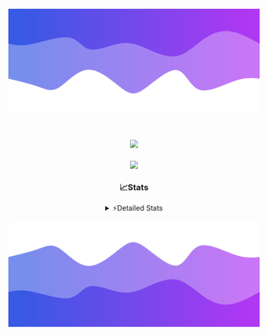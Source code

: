 ![Header](./header.png)
<div align="center">

<h1 align="center">
  <a href="https://git.io/typing-svg">
    <img src="https://readme-typing-svg.herokuapp.com/?lines=Hello,+There!+%F0%9F%91%8B;This+is+chicho.;Owner+on+Ocean;&center=true&size=25">
  </a>
</h1>
  
<p align="center">
  <img src="https://lanyard.cnrad.dev/api/852683595378196480" />
</p>

### 📈Stats
<details>
    <summary> ⚡Detailed Stats</summary>
    <br/>

<!--START_SECTION:waka-->
![Code Time](http://img.shields.io/badge/Code%20Time-808%20hrs%2043%20mins-blue)

![Profile Views](http://img.shields.io/badge/Profile%20Views-20-blue)

**🐱 My GitHub Data** 

> 📦 78.5 kB Used in GitHub's Storage 
 > 
> 🏆 29 Contributions in the Year 2024
 > 
> 🚫 Not Opted to Hire
 > 
> 📜 15 Public Repositories 
 > 
> 🔑 8 Private Repositories 
 > 
**I'm a Night 🦉** 

```text
🌞 Morning                24 commits          ██░░░░░░░░░░░░░░░░░░░░░░░   06.33 % 
🌆 Daytime                51 commits          ███░░░░░░░░░░░░░░░░░░░░░░   13.46 % 
🌃 Evening                164 commits         ███████████░░░░░░░░░░░░░░   43.27 % 
🌙 Night                  140 commits         █████████░░░░░░░░░░░░░░░░   36.94 % 
```
📅 **I'm Most Productive on Tuesday** 

```text
Monday                   24 commits          ██░░░░░░░░░░░░░░░░░░░░░░░   06.33 % 
Tuesday                  107 commits         ███████░░░░░░░░░░░░░░░░░░   28.23 % 
Wednesday                79 commits          █████░░░░░░░░░░░░░░░░░░░░   20.84 % 
Thursday                 59 commits          ████░░░░░░░░░░░░░░░░░░░░░   15.57 % 
Friday                   39 commits          ███░░░░░░░░░░░░░░░░░░░░░░   10.29 % 
Saturday                 35 commits          ██░░░░░░░░░░░░░░░░░░░░░░░   09.23 % 
Sunday                   36 commits          ██░░░░░░░░░░░░░░░░░░░░░░░   09.50 % 
```


📊 **This Week I Spent My Time On** 

```text
🕑︎ Time Zone: America/Argentina/Buenos_Aires

💬 Programming Languages: 
TypeScript               9 hrs 7 mins        ██████████████░░░░░░░░░░░   54.86 % 
Astro                    5 hrs 59 mins       █████████░░░░░░░░░░░░░░░░   36.03 % 
Python                   43 mins             █░░░░░░░░░░░░░░░░░░░░░░░░   04.31 % 
JavaScript               24 mins             █░░░░░░░░░░░░░░░░░░░░░░░░   02.49 % 
Bash                     8 mins              ░░░░░░░░░░░░░░░░░░░░░░░░░   00.88 % 

🔥 Editors: 
VS Code                  16 hrs 37 mins      █████████████████████████   100.00 % 

🐱‍💻 Projects: 
ampararweb               15 hrs 32 mins      ███████████████████████░░   93.47 % 
Unknown Project          1 hr 2 mins         ██░░░░░░░░░░░░░░░░░░░░░░░   06.29 % 
dist                     1 min               ░░░░░░░░░░░░░░░░░░░░░░░░░   00.12 % 
OceanW                   1 min               ░░░░░░░░░░░░░░░░░░░░░░░░░   00.12 % 

💻 Operating System: 
Windows                  9 hrs 18 mins       ██████████████░░░░░░░░░░░   55.95 % 
Mac                      7 hrs 19 mins       ███████████░░░░░░░░░░░░░░   44.05 % 
```

**I Mostly Code in JavaScript** 

```text
JavaScript               8 repos             ███████░░░░░░░░░░░░░░░░░░   26.67 % 
HTML                     7 repos             ██████░░░░░░░░░░░░░░░░░░░   23.33 % 
C#                       2 repos             ██░░░░░░░░░░░░░░░░░░░░░░░   06.67 % 
TypeScript               1 repo              █░░░░░░░░░░░░░░░░░░░░░░░░   03.33 % 
SCSS                     1 repo              █░░░░░░░░░░░░░░░░░░░░░░░░   03.33 % 
```




 Last Updated on 11/08/2024 13:15:18 UTC
<!--END_SECTION:waka-->
</details>

![Footer](./footer.png)
